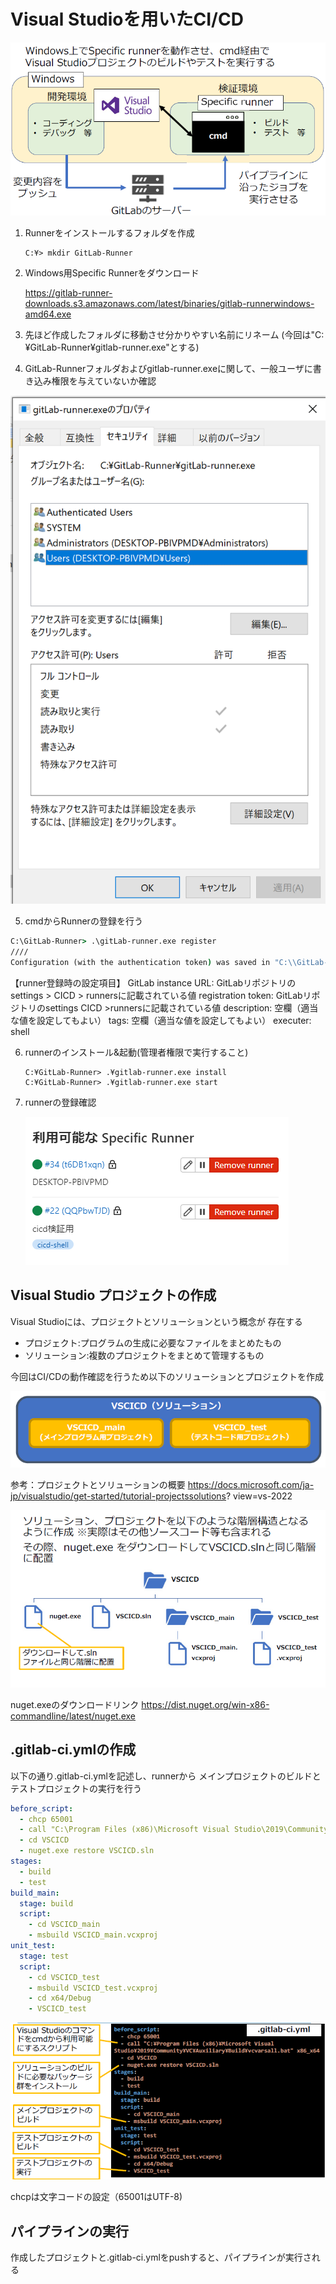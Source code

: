 # Visual Studioを用いたCI/CD



![image-20220721130715405](img/image-20220721130715405.png)

1. Runnerをインストールするフォルダを作成

   ```
   C:¥> mkdir GitLab-Runner
   ```

2. Windows用Specific Runnerをダウンロード

   https://gitlab-runner-downloads.s3.amazonaws.com/latest/binaries/gitlab-runnerwindows-amd64.exe

3. 先ほど作成したフォルダに移動させ分かりやすい名前にリネーム
  (今回は"C:¥GitLab-Runner¥gitlab-runner.exe"とする)

4. GitLab-Runnerフォルダおよびgitlab-runner.exeに関して、一般ユーザに書き込み権限を与えていないか確認

  ![image-20220721131118787](img/image-20220721131118787.png)

5. cmdからRunnerの登録を行う

```cmd
C:\GitLab-Runner> .\gitLab-runner.exe register
////
Configuration (with the authentication token) was saved in "C:\\GitLab-Runner\\config.toml"
```

【runner登録時の設定項目】
GitLab instance URL: GitLabリポジトリのsettings > CICD > runnersに記載されている値
registration token: GitLabリポジトリのsettings CICD >runnersに記載されている値
description: 空欄（適当な値を設定してもよい）
tags: 空欄（適当な値を設定してもよい）
executer: shell

6. runnerのインストール&起動(管理者権限で実行すること)

   ```
   C:¥GitLab-Runner> .¥gitlab-runner.exe install
   C:¥GitLab-Runner> .¥gitlab-runner.exe start
   ```

   

7. runnerの登録確認

   ![image-20220721132023141](img/image-20220721132023141.png)

## Visual Studio プロジェクトの作成

Visual Studioには、プロジェクトとソリューションという概念が
存在する

* プロジェクト:プログラムの生成に必要なファイルをまとめたもの
* ソリューション:複数のプロジェクトをまとめて管理するもの

今回はCI/CDの動作確認を行うため以下のソリューションとプロジェクトを作成

![image-20220721132132194](img/image-20220721132132194.png)

参考：プロジェクトとソリューションの概要
https://docs.microsoft.com/ja-jp/visualstudio/get-started/tutorial-projectssolutions?
view=vs-2022

![image-20220721132213173](img/image-20220721132213173.png)

nuget.exeのダウンロードリンク
https://dist.nuget.org/win-x86-commandline/latest/nuget.exe

## .gitlab-ci.ymlの作成

以下の通り.gitlab-ci.ymlを記述し、runnerから
メインプロジェクトのビルドとテストプロジェクトの実行を行う

```yaml
before_script:
  - chcp 65001
  - call "C:\Program Files (x86)\Microsoft Visual Studio\2019\Community\VC\Auxiliary\Build\vcvarsall.bat" x86_x64
  - cd VSCICD
  - nuget.exe restore VSCICD.sln
stages:
  - build
  - test
build_main:
  stage: build
  script:
    - cd VSCICD_main
    - msbuild VSCICD_main.vcxproj
unit_test:
  stage: test
  script:
    - cd VSCICD_test
    - msbuild VSCICD_test.vcxproj
    - cd x64/Debug
    - VSCICD_test
```

![image-20220721134932362](img/image-20220721134932362.png)

chcpは文字コードの設定（65001はUTF-8)

## パイプラインの実行

作成したプロジェクトと.gitlab-ci.ymlをpushすると、パイプラインが実行される
